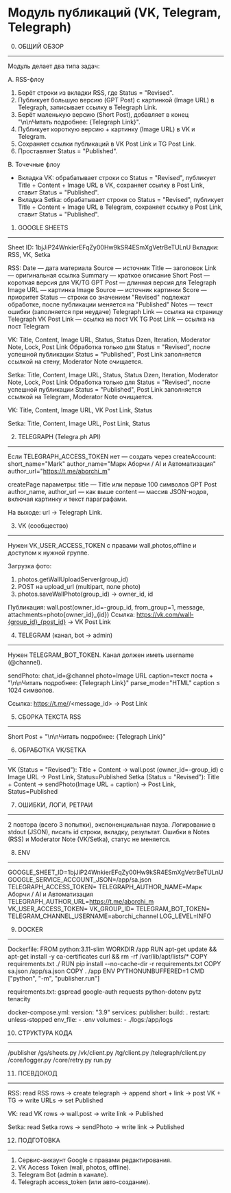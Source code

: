 
Модуль публикаций (VK, Telegram, Telegraph)
===========================================

0) ОБЩИЙ ОБЗОР
-------------------------------------------
Модуль делает два типа задач:

A. RSS-флоу
1) Берёт строки из вкладки RSS, где Status = "Revised".
2) Публикует большую версию (GPT Post) с картинкой (Image URL) в Telegraph, записывает ссылку в Telegraph Link.
3) Берёт маленькую версию (Short Post), добавляет в конец "\n\nЧитать подробнее: {Telegraph Link}".
4) Публикует короткую версию + картинку (Image URL) в VK и Telegram.
5) Сохраняет ссылки публикаций в VK Post Link и TG Post Link.
6) Проставляет Status = "Published".

B. Точечные флоу
- Вкладка VK: обрабатывает строки со Status = "Revised", публикует Title + Content + Image URL в VK, сохраняет ссылку в Post Link, ставит Status = "Published".
- Вкладка Setka: обрабатывает строки со Status = "Revised", публикует Title + Content + Image URL в Telegram, сохраняет ссылку в Post Link, ставит Status = "Published".

1) GOOGLE SHEETS
-------------------------------------------
Sheet ID: 1bjJiP24WnkierEFqZy00Hw9kSR4ESmXgVetrBeTULnU
Вкладки: RSS, VK, Setka

RSS:
  Date — дата материала
  Source — источник
  Title — заголовок
  Link — оригинальная ссылка
  Summary — краткое описание
  Short Post — короткая версия для VK/TG
  GPT Post — длинная версия для Telegraph
  Image URL — картинка
  Image Source — источник картинки
  Score — приоритет
  Status — строки со значением "Revised" подлежат обработке, после публикации меняется на "Published"
  Notes — текст ошибки (заполняется при неудаче)
  Telegraph Link — ссылка на страницу Telegraph
  VK Post Link — ссылка на пост VK
  TG Post Link — ссылка на пост Telegram

VK:
  Title, Content, Image URL, Status, Status Dzen, Iteration, Moderator Note, Lock, Post Link
  Обработка только для Status = "Revised", после успешной публикации Status = "Published", Post Link заполняется ссылкой на стену, Moderator Note очищается.

Setka:
  Title, Content, Image URL, Status, Status Dzen, Iteration, Moderator Note, Lock, Post Link
  Обработка только для Status = "Revised", после успешной публикации Status = "Published", Post Link заполняется ссылкой на Telegram, Moderator Note очищается.

VK:
  Title, Content, Image URL, VK Post Link, Status

Setka:
  Title, Content, Image URL, Post Link, Status

2) TELEGRAPH (Telegra.ph API)
-------------------------------------------
Если TELEGRAPH_ACCESS_TOKEN нет — создать через createAccount:
  short_name="Mark"
  author_name="Марк Аборчи / AI и Автоматизация"
  author_url="https://t.me/aborchi_m"

createPage параметры:
  title — Title или первые 100 символов GPT Post
  author_name, author_url — как выше
  content — массив JSON-нодов, включая картинку и текст параграфами.

На выходе: url → Telegraph Link.

3) VK (сообщество)
-------------------------------------------
Нужен VK_USER_ACCESS_TOKEN с правами wall,photos,offline и доступом к нужной группе.

Загрузка фото:
1) photos.getWallUploadServer(group_id)
2) POST на upload_url (multipart, поле photo)
3) photos.saveWallPhoto(group_id) → owner_id, id

Публикация:
wall.post(owner_id=-group_id, from_group=1, message, attachments=photo{owner_id}_{id})
Ссылка: https://vk.com/wall-{group_id}_{post_id} → VK Post Link

4) TELEGRAM (канал, bot → admin)
-------------------------------------------
Нужен TELEGRAM_BOT_TOKEN.
Канал должен иметь username (@channel).

sendPhoto:
  chat_id=@channel
  photo=Image URL
  caption=текст поста + "\n\nЧитать подробнее: {Telegraph Link}"
  parse_mode="HTML"
caption ≤ 1024 символов.

Ссылка: https://t.me/<channel>/<message_id> → Post Link

5) СБОРКА ТЕКСТА RSS
-------------------------------------------
Short Post + "\n\nЧитать подробнее: {Telegraph Link}"

6) ОБРАБОТКА VK/SETKA
-------------------------------------------
VK (Status = "Revised"): Title + Content → wall.post (owner_id=-group_id) с Image URL → Post Link, Status=Published
Setka (Status = "Revised"): Title + Content → sendPhoto(Image URL + caption) → Post Link, Status=Published

7) ОШИБКИ, ЛОГИ, РЕТРАИ
-------------------------------------------
2 повтора (всего 3 попытки), экспоненциальная пауза.
Логирование в stdout (JSON), писать id строки, вкладку, результат.
Ошибки в Notes (RSS) и Moderator Note (VK/Setka), статус не меняется.

8) ENV
-------------------------------------------
GOOGLE_SHEET_ID=1bjJiP24WnkierEFqZy00Hw9kSR4ESmXgVetrBeTULnU
GOOGLE_SERVICE_ACCOUNT_JSON=/app/sa.json
TELEGRAPH_ACCESS_TOKEN=
TELEGRAPH_AUTHOR_NAME=Марк Аборчи / AI и Автоматизация
TELEGRAPH_AUTHOR_URL=https://t.me/aborchi_m
VK_USER_ACCESS_TOKEN=
VK_GROUP_ID=
TELEGRAM_BOT_TOKEN=
TELEGRAM_CHANNEL_USERNAME=aborchi_channel
LOG_LEVEL=INFO

9) DOCKER
-------------------------------------------
Dockerfile:
FROM python:3.11-slim
WORKDIR /app
RUN apt-get update && apt-get install -y ca-certificates curl && rm -rf /var/lib/apt/lists/*
COPY requirements.txt ./
RUN pip install --no-cache-dir -r requirements.txt
COPY sa.json /app/sa.json
COPY . /app
ENV PYTHONUNBUFFERED=1
CMD ["python", "-m", "publisher.run"]

requirements.txt:
gspread
google-auth
requests
python-dotenv
pytz
tenacity

docker-compose.yml:
version: "3.9"
services:
  publisher:
    build: .
    restart: unless-stopped
    env_file:
      - .env
    volumes:
      - ./logs:/app/logs

10) СТРУКТУРА КОДА
-------------------------------------------
/publisher
  /gs/sheets.py
  /vk/client.py
  /tg/client.py
  /telegraph/client.py
  /core/logger.py
  /core/retry.py
  run.py

11) ПСЕВДОКОД
-------------------------------------------
RSS:
  read RSS rows → create telegraph → append short + link → post VK + TG → write URLs → set Published

VK:
  read VK rows → wall.post → write link → Published

Setka:
  read Setka rows → sendPhoto → write link → Published

12) ПОДГОТОВКА
-------------------------------------------
1) Сервис-аккаунт Google с правами редактирования.
2) VK Access Token (wall, photos, offline).
3) Telegram Bot (admin в канале).
4) Telegraph access_token (или авто-создание).
